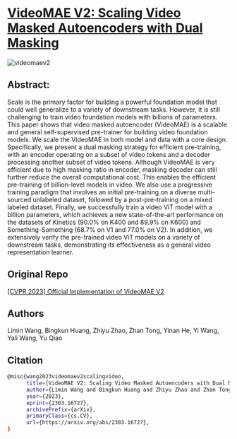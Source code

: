 # [VideoMAE V2: Scaling Video Masked Autoencoders with Dual Masking](https://arxiv.org/abs/2303.16727)

![videomaev2](https://raw.githubusercontent.com/OpenGVLab/VideoMAEv2/master/misc/VideoMAEv2_flowchart.png)


## Abstract:
Scale is the primary factor for building a powerful foundation model that could well generalize to a variety of downstream tasks. However, it is still challenging to train video foundation models with billions of parameters. This paper shows that video masked autoencoder (VideoMAE) is a scalable and general self-supervised pre-trainer for building video foundation models. We scale the VideoMAE in both model and data with a core design. Specifically, we present a dual masking strategy for efficient pre-training, with an encoder operating on a subset of video tokens and a decoder processing another subset of video tokens. Although VideoMAE is very efficient due to high masking ratio in encoder, masking decoder can still further reduce the overall computational cost. This enables the efficient pre-training of billion-level models in video. We also use a progressive training paradigm that involves an initial pre-training on a diverse multi-sourced unlabeled dataset, followed by a post-pre-training on a mixed labeled dataset. Finally, we successfully train a video ViT model with a billion parameters, which achieves a new state-of-the-art performance on the datasets of Kinetics (90.0% on K400 and 89.9% on K600) and Something-Something (68.7% on V1 and 77.0% on V2). In addition, we extensively verify the pre-trained video ViT models on a variety of downstream tasks, demonstrating its effectiveness as a general video representation learner.
## Original Repo
[[CVPR 2023] Official Implementation of VideoMAE V2](https://github.com/OpenGVLab/VideoMAEv2)

## Authors
Limin Wang, Bingkun Huang, Zhiyu Zhao, Zhan Tong, Yinan He, Yi Wang, Yali Wang, Yu Qiao

## Citation
```bash
@misc{wang2023videomaev2scalingvideo,
      title={VideoMAE V2: Scaling Video Masked Autoencoders with Dual Masking}, 
      author={Limin Wang and Bingkun Huang and Zhiyu Zhao and Zhan Tong and Yinan He and Yi Wang and Yali Wang and Yu Qiao},
      year={2023},
      eprint={2303.16727},
      archivePrefix={arXiv},
      primaryClass={cs.CV},
      url={https://arxiv.org/abs/2303.16727}, 
}
```
